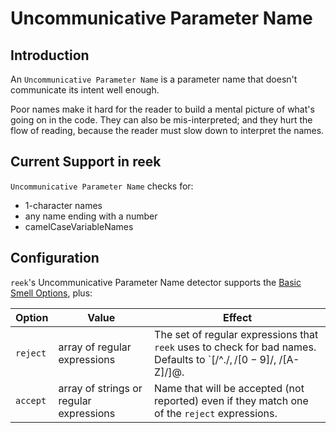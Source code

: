 # Uncommunicative Parameter Name

## Introduction

An `Uncommunicative Parameter Name` is a parameter name that doesn't communicate its intent well enough.

Poor names make it hard for the reader to build a mental picture of what's going on in the code. They can also be mis-interpreted; and they hurt the flow of reading, because the reader must slow down to interpret the names.

## Current Support in reek

`Uncommunicative Parameter Name` checks for:

* 1-character names
* any name ending with a number
* camelCaseVariableNames

## Configuration

`reek`'s Uncommunicative Parameter Name detector supports the [Basic Smell Options](Basic-Smell-Options.md), plus:

| Option         | Value       | Effect  |
| ---------------|-------------|---------|
| `reject` | array of regular expressions | The set of regular expressions that `reek` uses to check for bad names. Defaults to `[/^.$/, /[0-9]$/, /[A-Z]/]@. |
| `accept` | array of strings or regular expressions | Name that will be accepted (not reported) even if they match one of the `reject` expressions. |